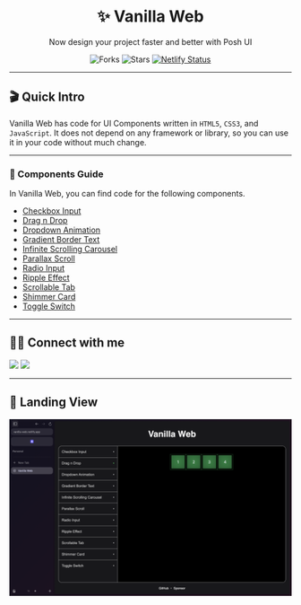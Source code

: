 <div align="center">

# ✨ Vanilla Web

Now design your project faster and better with Posh UI

![Forks](https://img.shields.io/github/forks/hsnice16/vanilla-web)
![Stars](https://img.shields.io/github/stars/hsnice16/vanilla-web)
[![Netlify Status](https://api.netlify.com/api/v1/badges/b4ad1b70-9f1f-40eb-93fa-cbd4e4c09ff6/deploy-status)](https://app.netlify.com/sites/vanilla-web/deploys)

</div>

---

## 🎬 Quick Intro

Vanilla Web has code for UI Components written in `HTML5`, `CSS3`, and `JavaScript`. It does not depend on any framework or library, so you can use it in your code without much change.

---

### 📜 Components Guide

In Vanilla Web, you can find code for the following components.

- [Checkbox Input](https://github.com/hsnice16/vanilla-web/tree/main/checkbox-input)
- [Drag n Drop](https://github.com/hsnice16/vanilla-web/tree/main/drag-n-drop)
- [Dropdown Animation](https://github.com/hsnice16/vanilla-web/tree/main/dropdown-animation)
- [Gradient Border Text](https://github.com/hsnice16/vanilla-web/tree/main/gradient-border-text)
- [Infinite Scrolling Carousel](https://github.com/hsnice16/vanilla-web/tree/main/infinite-scrolling-carousel)
- [Parallax Scroll](https://github.com/hsnice16/vanilla-web/tree/main/parallax-scroll)
- [Radio Input](https://github.com/hsnice16/vanilla-web/tree/main/radio-input)
- [Ripple Effect](https://github.com/hsnice16/vanilla-web/tree/main/ripple-effect)
- [Scrollable Tab](https://github.com/hsnice16/vanilla-web/tree/main/scrollable-tab)
- [Shimmer Card](https://github.com/hsnice16/vanilla-web/tree/main/shimmer-card)
- [Toggle Switch](https://github.com/hsnice16/vanilla-web/tree/main/toggle-switch)

---

## 👨‍💻 Connect with me

<a href="https://twitter.com/hsnice16"><img src="https://img.shields.io/badge/Twitter-1DA1F2?style=for-the-badge&logo=twitter&logoColor=white"/></a>
<a href="https://www.linkedin.com/in/hsnice16/"><img src="https://img.shields.io/badge/LinkedIn-0077B5?style=for-the-badge&logo=linkedin&logoColor=white"/></a>

---

## 🌁 Landing View

![Landing View](./landing-view.png)
